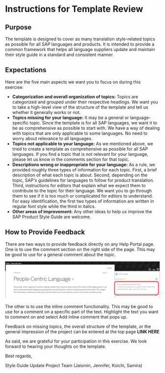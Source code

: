# Instructions for Template Review

## Purpose

The template is designed to cover as many translation style-related topics as possible for all SAP languages and products. It is intended to provide a common framework that helps all language suppliers update and maintain their style guide in a standard and consistent manner.

## Expectations

Here are the five main aspects we want you to focus on during this exercise:

* **Categorization and overall organization of topics:** Topics are categorized and grouped under their respective headings. We want you to take a high-level view of the structure of the template and tell us whether it generally works or not.
* **Topics missing for your language:** It may be a general or language-specific topic. Since the template is for all SAP languages, we want it to be as comprehensive as possible to start with. We have a way of dealing with topics that are only applicable to some languages. No need to worry about relevance to all languages.
* **Topics not applicable to your language:** As we mentioned above, we tried to create a template as comprehensive as possible for all SAP languages. If you find a topic that is not relevant for your language, please let us know in the comments section for that topic.
* **Descriptions wrong or inappropriate for your language:** As a rule, we provided roughly three types of information for each topic. First, a brief description of what each topic is about. Second, depending on the topic, SAP's guidelines for languages to follow for product translation. Third, instructions for editors that explain what we expect them to contribute to the topic for their language. We want you to go through them to see if it is too much or complicated for editors to understand. For easy identification, the first two types of information are written in regular font style while the third in italics.
* **Other areas of improvement:** Any other ideas to help us improve the SAP Product Style Guide are welcome.

## How to Provide Feedback

There are two ways to provide feedback directly on any Help Portal page. One is to use the comment section on the right side of the page. This may be good to use for a general comment about the topic.

![General comment section](images/Screenshot_comment1.png)


The other is to use the inline comment functionality. This may be good to use for a comment on a specific part of the text. Highlight the text you want to comment on and select Add inline comment that pops up.


Feedback on missing topics, the overall structure of the template, or the general impression of the project can be entered at the top page **LINK HERE**

As said, we are grateful for your participation in this exercise. We look forward to hearing your thoughts on the template.

Best regards,

Style Guide Update Project Team (Jaismin, Jennifer, Koichi, Samira)

